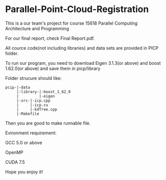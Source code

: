 # Parallel-Point-Cloud-Registration
This is a our team's project for course 15618 Parallel Computing Architecture and Programming

For our final report, check Final Report.pdf.

All cource code(not including libraries) and data sets are provided in PICP folder.

To run our program, you need to download Eigen 3.1.3(or above) and boost 1.62.0(or above) and save them in picp/library

Folder strucure should like:

```
pcip-|-data
     |-library-|-boost_1_62_0
     |         |-eigen
     |-src-|-icp.cpp
     |     |-icp.cu
     |     |-kdTree.cpp
     |-Makefile
```

Then you are good to make runnable file.

Evironment requirement:

GCC 5.0 or above

OpenMP

CUDA 7.5

Hope you enjoy it!
